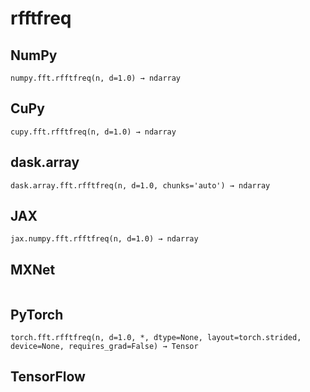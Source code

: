# rfftfreq

## NumPy

```
numpy.fft.rfftfreq(n, d=1.0) → ndarray
```

## CuPy

```
cupy.fft.rfftfreq(n, d=1.0) → ndarray
```

## dask.array

```
dask.array.fft.rfftfreq(n, d=1.0, chunks='auto') → ndarray
```

## JAX

```
jax.numpy.fft.rfftfreq(n, d=1.0) → ndarray
```

## MXNet

```

```

## PyTorch

```
torch.fft.rfftfreq(n, d=1.0, *, dtype=None, layout=torch.strided, device=None, requires_grad=False) → Tensor
```

## TensorFlow

```

```
